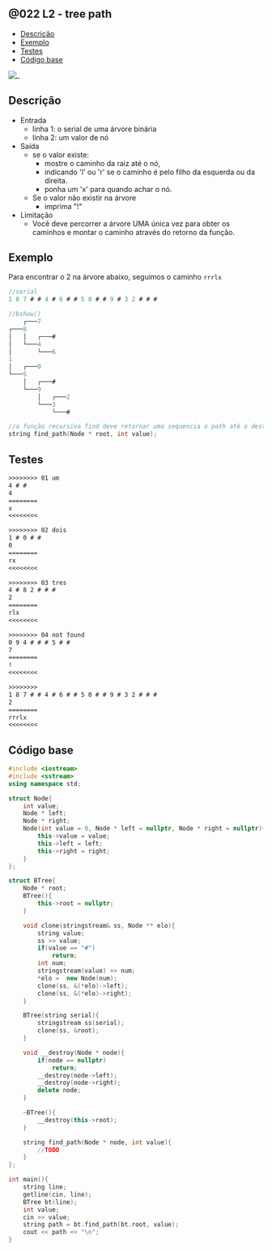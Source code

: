 ## @022 L2 - tree path

<!--TOC_BEGIN-->
- [Descrição](#descrição)
- [Exemplo](#exemplo)
- [Testes](#testes)
- [Código base](#código-base)
<!--TOC_END-->

![_](https://github.com/qxcodeed/arcade/blob/master/base/022/cover.jpg)

## Descrição

- Entrada
  - linha 1: o serial de uma árvore binária
  - linha 2: um valor de nó
- Saída
  - se o valor existe:
    - mostre o caminho da raiz até o nó, 
    - indicando 'l' ou 'r' se o caminho é pelo filho da esquerda ou da direita. 
    - ponha um 'x' para quando achar o nó.
  - Se o valor não existir na árvore
    - imprima "!"
- Limitação
  - Você deve percorrer a árvore UMA única vez para obter os caminhos e montar o caminho através do retorno da função.

## Exemplo

Para encontrar o 2 na árvore abaixo, seguimos o caminho `rrrlx`

```c
//serial
1 8 7 # # 4 # 6 # # 5 0 # # 9 # 3 2 # # #

//bshow()
    ┌───7
┌───8
│   │   ┌───#
│   └───4
│       └───6
1
│   ┌───0
└───5
    │   ┌───#
    └───9
        │   ┌───2
        └───3
            └───#
```

```cpp
//a função recursiva find deve retornar uma sequencia o path até o destino com x no final
string find_path(Node * root, int value);
```

## Testes

```txt
>>>>>>>> 01 um
4 # #
4
========
x
<<<<<<<<

>>>>>>>> 02 dois
1 # 0 # # 
0
========
rx
<<<<<<<<

>>>>>>>> 03 tres
4 # 8 2 # # # 
2
========
rlx
<<<<<<<<

>>>>>>>> 04 not found
0 9 4 # # # 5 # # 
7
========
!
<<<<<<<<

>>>>>>>>
1 8 7 # # 4 # 6 # # 5 0 # # 9 # 3 2 # # #
2
========
rrrlx
<<<<<<<<

```

## Código base

```cpp
#include <iostream>
#include <sstream>
using namespace std;

struct Node{
    int value;
    Node * left;
    Node * right;
    Node(int value = 0, Node * left = nullptr, Node * right = nullptr){
        this->value = value;
        this->left = left;
        this->right = right;
    }
};

struct BTree{
    Node * root;
    BTree(){
        this->root = nullptr;
    }

    void clone(stringstream& ss, Node ** elo){
        string value;
        ss >> value;
        if(value == "#")
            return;
        int num;
        stringstream(value) >> num;
        *elo =  new Node(num);
        clone(ss, &(*elo)->left);
        clone(ss, &(*elo)->right);
    }

    BTree(string serial){
        stringstream ss(serial);
        clone(ss, &root);
    }

    void __destroy(Node * node){
        if(node == nullptr)
            return;
        __destroy(node->left);
        __destroy(node->right);
        delete node;
    }

    ~BTree(){
        __destroy(this->root);
    }

    string find_path(Node * node, int value){
        //TODO
    }
};

int main(){
    string line;
    getline(cin, line);
    BTree bt(line);
    int value;
    cin >> value;
    string path = bt.find_path(bt.root, value);
    cout << path << "\n";
}
```

